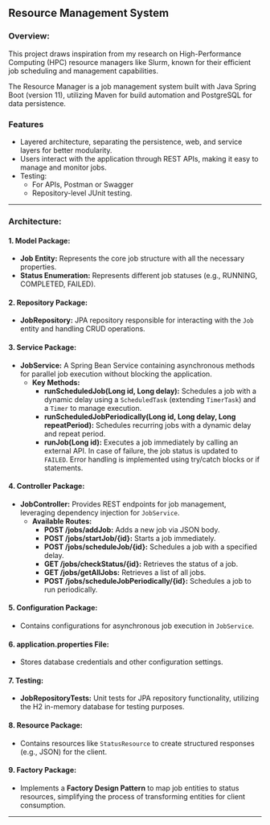 
## Resource Management System

### Overview:

This project draws inspiration from my research on High-Performance Computing (HPC) resource managers like Slurm, known for their efficient job scheduling and management capabilities.

The Resource Manager is a job management system built with Java Spring Boot (version 11), utilizing Maven for build automation and PostgreSQL for data persistence. 

### Features

-  Layered architecture, separating the persistence, web, and service layers for better modularity. 
- Users interact with the application through REST APIs, making it easy to manage and monitor jobs. 
- Testing:
	- For APIs, Postman or Swagger
	- Repository-level JUnit testing. 

----------

### Architecture:

#### **1. Model Package:**

-   **Job Entity:** Represents the core job structure with all the necessary properties.
-   **Status Enumeration:** Represents different job statuses (e.g., RUNNING, COMPLETED, FAILED).

#### **2. Repository Package:**

-   **JobRepository:** JPA repository responsible for interacting with the `Job` entity and handling CRUD operations.

#### **3. Service Package:**

-   **JobService:** A Spring Bean Service containing asynchronous methods for parallel job execution without blocking the application.
    -   **Key Methods:**
        -   **runScheduledJob(Long id, Long delay):** Schedules a job with a dynamic delay using a `ScheduledTask` (extending `TimerTask`) and a `Timer` to manage execution.
        -   **runScheduledJobPeriodically(Long id, Long delay, Long repeatPeriod):** Schedules recurring jobs with a dynamic delay and repeat period.
        -   **runJob(Long id):** Executes a job immediately by calling an external API. In case of failure, the job status is updated to `FAILED`. Error handling is implemented using try/catch blocks or if statements.

#### **4. Controller Package:**

-   **JobController:** Provides REST endpoints for job management, leveraging dependency injection for `JobService`.
    -   **Available Routes:**
        -   **POST /jobs/addJob:** Adds a new job via JSON body.
        -   **POST /jobs/startJob/{id}:** Starts a job immediately.
        -   **POST /jobs/scheduleJob/{id}:** Schedules a job with a specified delay.
        -   **GET /jobs/checkStatus/{id}:** Retrieves the status of a job.
        -   **GET /jobs/getAllJobs:** Retrieves a list of all jobs.
        -   **POST /jobs/scheduleJobPeriodically/{id}:** Schedules a job to run periodically.

#### **5. Configuration Package:**

-   Contains configurations for asynchronous job execution in `JobService`.

#### **6. application.properties File:**

-   Stores database credentials and other configuration settings.

#### **7. Testing:**

-   **JobRepositoryTests:** Unit tests for JPA repository functionality, utilizing the H2 in-memory database for testing purposes.

#### **8. Resource Package:**

-   Contains resources like `StatusResource` to create structured responses (e.g., JSON) for the client.

#### **9. Factory Package:**

-   Implements a **Factory Design Pattern** to map job entities to status resources, simplifying the process of transforming entities for client consumption.

---------
